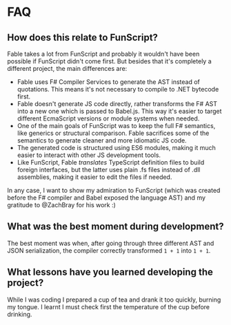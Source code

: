 # FAQ

## How does this relate to FunScript?

Fable takes a lot from FunScript and probably it wouldn't have been possible if FunScript didn't come first.
But besides that it's completely a different project, the main differences are:

- Fable uses F# Compiler Services to generate the AST instead of quotations. This means it's not necessary to
  compile to .NET bytecode first.
- Fable doesn't generate JS code directly, rather transforms the F# AST into a new one which is passed to
  Babel.js. This way it's easier to target different EcmaScript versions or module systems when needed. 
- One of the main goals of FunScript was to keep the full F# semantics, like generics or structural comparison.
  Fable sacrifices some of the semantics to generate cleaner and more idiomatic JS code.
- The generated code is structured using ES6 modules, making it much easier to interact with other JS
  development tools.
- Like FunScript, Fable _translates_ TypeScript definition files to build foreign interfaces, but the latter uses
  plain .fs files instead of .dll assemblies, making it easier to edit the files if needed.
  
In any case, I want to show my admiration to FunScript (which was created before the F# compiler and Babel
exposed the language AST) and my gratitude to @ZachBray for his work :)

## What was the best moment during development?

The best moment was when, after going through three different AST and JSON serialization,
the compiler correctly transformed `1 + 1` into `1 + 1`.

## What lessons have you learned developing the project?

While I was coding I prepared a cup of tea and drank it too quickly, burning my tongue.
I learnt I must check first the temperature of the cup before drinking.

